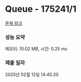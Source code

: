 # Queue - 175241/1 

[문제 링크](https://level.goorm.io/exam/175241/queue/quiz/1) 

### 성능 요약

메모리: 10.02 MB, 시간: 0.25 ms

### 제출 일자

2025년 02월 12일 14:45:20

